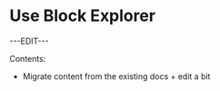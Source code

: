 ﻿---
sidebar_position: 12
---

# Use Block Explorer

---EDIT---

Contents: 

- Migrate content from the existing docs + edit a bit